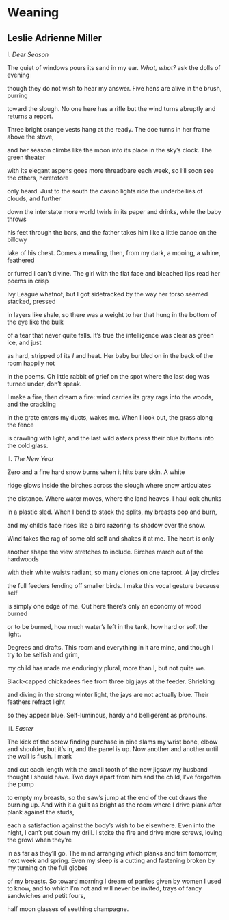 # Weaning
## Leslie Adrienne Miller
I. _Deer Season_

The quiet of windows pours its sand in my ear.
 _What, what?_ ask the dolls of evening

though they do not wish to hear my answer.
Five hens are alive in the brush, purring

toward the slough. No one here has a rifle
but the wind turns abruptly and returns a report.

Three bright orange vests hang at the ready.
The doe turns in her frame above the stove,

and her season climbs like the moon into its place
in the sky’s clock. The green theater

with its elegant aspens goes more threadbare
each week, so I’ll soon see the others, heretofore

only heard. Just to the south the casino lights
ride the underbellies of clouds, and further

down the interstate more world twirls
in its paper and drinks, while the baby throws

his feet through the bars, and the father
takes him like a little canoe on the billowy

lake of his chest. Comes a mewling, then,
from my dark, a mooing, a whine, feathered

or furred I can’t divine. The girl with the flat face
and bleached lips read her poems in crisp

Ivy League whatnot, but I got sidetracked
by the way her torso seemed stacked, pressed

in layers like shale, so there was a weight to her
that hung in the bottom of the eye like the bulk

of a tear that never quite falls. It’s true
the intelligence was clear as green ice, and just

as hard, stripped of its _I_ and heat. Her baby
burbled on in the back of the room happily not

in the poems. Oh little rabbit of grief on the spot
where the last dog was turned under, don’t speak.

I make a fire, then dream a fire: wind carries
its gray rags into the woods, and the crackling

in the grate enters my ducts, wakes me.
When I look out, the grass along the fence

is crawling with light, and the last wild asters
press their blue buttons into the cold glass.


II. _The New Year_

Zero and a fine hard snow burns
when it hits bare skin. A white

ridge glows inside the birches
across the slough where snow articulates

the distance. Where water moves,
where the land heaves. I haul oak chunks

in a plastic sled. When I bend to stack
the splits, my breasts pop and burn,

and my child’s face rises like a bird
razoring its shadow over the snow.

Wind takes the rag of some old self
and shakes it at me. The heart is only

another shape the view stretches to include.
Birches march out of the hardwoods

with their white waists radiant, so many
clones on one taproot. A jay circles

the full feeders fending off smaller birds.
I make this vocal gesture because self

is simply one edge of me. Out here
there’s only an economy of wood burned

or to be burned, how much water’s left
in the tank, how hard or soft the light.

Degrees and drafts. This room and everything in it
are mine, and though I try to be selfish and grim,

my child has made me enduringly plural,
more than I, but not quite we.

Black-capped chickadees flee
from three big jays at the feeder. Shrieking

and diving in the strong winter light, the jays
are not actually blue. Their feathers refract light

so they appear blue. Self-luminous,
hardy and belligerent as pronouns.


III. _Easter_

The kick of the screw finding purchase in pine
slams my wrist bone, elbow and shoulder,
but it’s in, and the panel is up. Now another
and another until the wall is flush. I mark

and cut each length with the small tooth
of the new jigsaw my husband thought
I should have. Two days apart from him
and the child, I’ve forgotten the pump

to empty my breasts, so the saw’s jump
at the end of the cut draws the burning
up. And with it a guilt as bright as the room
where I drive plank after plank against the studs,

each a satisfaction against the body’s wish
to be elsewhere. Even into the night, I can’t put
down my drill. I stoke the fire and drive
more screws, loving the growl when they’re

in as far as they’ll go. The mind arranging
which planks and trim tomorrow, next week
and spring. Even my sleep is a cutting and fastening
broken by my turning on the full globes

of my breasts. So toward morning I dream
of parties given by women I used to know,
and to which I’m not and will never be invited,
trays of fancy sandwiches and petit fours,

half moon glasses of seething champagne.